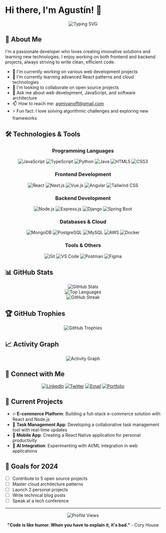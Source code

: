 # Hi there, I'm Agustín! 👋

<div align="center">
  <img src="https://readme-typing-svg.herokuapp.com?font=Fira+Code&pause=1000&color=2196F3&center=true&vCenter=true&width=435&lines=Welcome+to+my+GitHub+profile!;Full-stack+Developer;Always+learning+new+technologies;Open+to+collaborate+on+projects" alt="Typing SVG" />
</div>

## 🚀 About Me

I'm a passionate developer who loves creating innovative solutions and learning new technologies. I enjoy working on both frontend and backend projects, always striving to write clean, efficient code.

- 🔭 I'm currently working on various web development projects
- 🌱 I'm currently learning advanced React patterns and cloud technologies
- 👯 I'm looking to collaborate on open source projects
- 💬 Ask me about web development, JavaScript, and software architecture
- 📫 How to reach me: [agmivanoff@gmail.com](mailto:agmivanoff@gmail.com)
- ⚡ Fun fact: I love solving algorithmic challenges and exploring new frameworks

## 🛠️ Technologies & Tools

<div align="center">

### Programming Languages
![JavaScript](https://img.shields.io/badge/-JavaScript-F7DF1E?style=flat-square&logo=javascript&logoColor=black)
![TypeScript](https://img.shields.io/badge/-TypeScript-3178C6?style=flat-square&logo=typescript&logoColor=white)
![Python](https://img.shields.io/badge/-Python-3776AB?style=flat-square&logo=python&logoColor=white)
![Java](https://img.shields.io/badge/-Java-007396?style=flat-square&logo=java&logoColor=white)
![HTML5](https://img.shields.io/badge/-HTML5-E34F26?style=flat-square&logo=html5&logoColor=white)
![CSS3](https://img.shields.io/badge/-CSS3-1572B6?style=flat-square&logo=css3&logoColor=white)

### Frontend Development
![React](https://img.shields.io/badge/-React-61DAFB?style=flat-square&logo=react&logoColor=black)
![Next.js](https://img.shields.io/badge/-Next.js-000000?style=flat-square&logo=next.js&logoColor=white)
![Vue.js](https://img.shields.io/badge/-Vue.js-4FC08D?style=flat-square&logo=vue.js&logoColor=white)
![Angular](https://img.shields.io/badge/-Angular-DD0031?style=flat-square&logo=angular&logoColor=white)
![Tailwind CSS](https://img.shields.io/badge/-Tailwind_CSS-38B2AC?style=flat-square&logo=tailwind-css&logoColor=white)

### Backend Development
![Node.js](https://img.shields.io/badge/-Node.js-339933?style=flat-square&logo=node.js&logoColor=white)
![Express.js](https://img.shields.io/badge/-Express.js-000000?style=flat-square&logo=express&logoColor=white)
![Django](https://img.shields.io/badge/-Django-092E20?style=flat-square&logo=django&logoColor=white)
![Spring Boot](https://img.shields.io/badge/-Spring_Boot-6DB33F?style=flat-square&logo=spring-boot&logoColor=white)

### Databases & Cloud
![MongoDB](https://img.shields.io/badge/-MongoDB-47A248?style=flat-square&logo=mongodb&logoColor=white)
![PostgreSQL](https://img.shields.io/badge/-PostgreSQL-336791?style=flat-square&logo=postgresql&logoColor=white)
![MySQL](https://img.shields.io/badge/-MySQL-4479A1?style=flat-square&logo=mysql&logoColor=white)
![AWS](https://img.shields.io/badge/-AWS-232F3E?style=flat-square&logo=amazon-aws&logoColor=white)
![Docker](https://img.shields.io/badge/-Docker-2496ED?style=flat-square&logo=docker&logoColor=white)

### Tools & Others
![Git](https://img.shields.io/badge/-Git-F05032?style=flat-square&logo=git&logoColor=white)
![VS Code](https://img.shields.io/badge/-VS_Code-007ACC?style=flat-square&logo=visual-studio-code&logoColor=white)
![Postman](https://img.shields.io/badge/-Postman-FF6C37?style=flat-square&logo=postman&logoColor=white)
![Figma](https://img.shields.io/badge/-Figma-F24E1E?style=flat-square&logo=figma&logoColor=white)

</div>

## 📊 GitHub Stats

<div align="center">
  <img src="https://github-readme-stats.vercel.app/api?username=agmivanoff&show_icons=true&theme=radical&hide_border=true&count_private=true" alt="GitHub Stats" />
</div>

<div align="center">
  <img src="https://github-readme-stats.vercel.app/api/top-langs/?username=agmivanoff&layout=compact&theme=radical&hide_border=true" alt="Top Languages" />
</div>

<div align="center">
  <img src="https://github-readme-streak-stats.herokuapp.com/?user=agmivanoff&theme=radical&hide_border=true" alt="GitHub Streak" />
</div>

## 🏆 GitHub Trophies

<div align="center">
  <img src="https://github-profile-trophy.vercel.app/?username=agmivanoff&theme=radical&no-frame=true&no-bg=false&margin-w=4" alt="GitHub Trophies" />
</div>

## 📈 Activity Graph

<div align="center">
  <img src="https://github-readme-activity-graph.vercel.app/graph?username=agmivanoff&theme=react-dark&hide_border=true" alt="Activity Graph" />
</div>

## 🤝 Connect with Me

<div align="center">

[![LinkedIn](https://img.shields.io/badge/-LinkedIn-0077B5?style=for-the-badge&logo=linkedin&logoColor=white)](https://linkedin.com/in/agmivanoff)
[![Twitter](https://img.shields.io/badge/-Twitter-1DA1F2?style=for-the-badge&logo=twitter&logoColor=white)](https://twitter.com/agmivanoff)
[![Email](https://img.shields.io/badge/-Email-D14836?style=for-the-badge&logo=gmail&logoColor=white)](mailto:agmivanoff@gmail.com)
[![Portfolio](https://img.shields.io/badge/-Portfolio-000000?style=for-the-badge&logo=vercel&logoColor=white)](https://agmivanoff.dev)

</div>

## 💼 Current Projects

- 🔥 **E-commerce Platform**: Building a full-stack e-commerce solution with React and Node.js
- 🌟 **Task Management App**: Developing a collaborative task management tool with real-time updates
- 📱 **Mobile App**: Creating a React Native application for personal productivity
- 🤖 **AI Integration**: Experimenting with AI/ML integration in web applications

## 🎯 Goals for 2024

- [ ] Contribute to 5 open source projects
- [ ] Master cloud architecture patterns
- [ ] Launch 2 personal projects
- [ ] Write technical blog posts
- [ ] Speak at a tech conference

---

<div align="center">
  <img src="https://komarev.com/ghpvc/?username=agmivanoff&label=Profile%20views&color=0e75b6&style=flat" alt="Profile Views" />
</div>

<div align="center">
  
**"Code is like humor. When you have to explain it, it's bad."** - Cory House

</div>